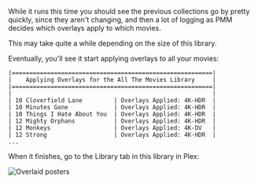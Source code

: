 While it runs this time you should see the previous collections go by pretty quickly, since they aren't changing, and then a lot of logging as PMM decides which overlays apply to which movies.

This may take quite a while depending on the size of this library.

Eventually, you'll see it start applying overlays to all your movies:

```
|=========================================================|
|    Applying Overlays for the All The Movies Library     |
|=========================================================|
|                                                         |
| 10 Cloverfield Lane         | Overlays Applied: 4K-HDR  |
| 10 Minutes Gone             | Overlays Applied: 4K-HDR  |
| 10 Things I Hate About You  | Overlays Applied: 4K-HDR  |
| 12 Mighty Orphans           | Overlays Applied: 4K-HDR  |
| 12 Monkeys                  | Overlays Applied: 4K-DV   |
| 12 Strong                   | Overlays Applied: 4K-HDR  |
...
```

When it finishes, go to the Library tab in this library in Plex:

![Overlaid posters](overlays.png)
